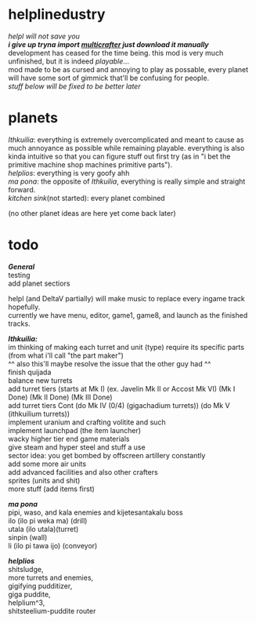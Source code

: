 # helplinedustry
*helpl will not save you*  
***i give up tryna import [multicrafter](https://github.com/liplum/MultiCrafterLib/releases/tag/v1.7) just download it manually***  
development has ceased for the time being.
this mod is very much unfinished, but it is indeed *playable*...  
mod made to be as cursed and annoying to play as possable, every planet will have some sort of gimmick that'll be confusing for people.  
*stuff below will be fixed to be better later*
# planets

*Ithkuilia*: everything is extremely overcomplicated and meant to cause as much annoyance as possible while remaining playable. everything is also kinda intuitive so that you can figure stuff out first try (as in "i bet the primitive machine shop machines primitive parts").  
*helplios*: everything is very goofy ahh  
*ma pona*: the opposite of *Ithkuilia*, everything is really simple and straight forward.  
*kitchen sink*(not started): every planet combined

(no other planet ideas are here yet come back later)

# todo

***General***  
testing  
add planet sectiors  

helpl (and DeltaV partially) will make music to replace every ingame track hopefully.  
currently we have menu, editor, game1, game8, and launch as the finished tracks.  


***Ithkuilia:***  
im thinking of making each turret and unit (type) require its specific parts (from what i'll call "the part maker")  
^^ also this'll maybe resolve the issue that the other guy had ^^  
finish quijada  
balance new turrets   
add turret tiers (starts at Mk I) (ex. Javelin Mk II or Accost Mk VI) (Mk I Done) (Mk II Done) (Mk III Done)  
add turret tiers Cont (do Mk IV (0/4) (gigachadium turrets)) (do Mk V (ithkuilium turrets))  
implement uranium and crafting volitite and such  
implement launchpad (the item launcher)  
wacky higher tier end game materials   
give steam and hyper steel and stuff a use  
sector idea: you get bombed by offscreen artillery constantly  
add some more air units  
add advanced facilities and also other crafters  
sprites (units and shit)  
more stuff (add items first)

***ma pona***   
pipi, waso, and kala enemies and kijetesantakalu boss  
ilo (ilo pi weka ma) (drill)  
utala (ilo utala)(turret)  
sinpin (wall)  
li (ilo pi tawa ijo) (conveyor)  

***helplios***  
shitsludge,  
more turrets and enemies,  
gigifying pudditizer,  
giga puddite,  
helplium^3,  
shitsteelium-puddite router  
